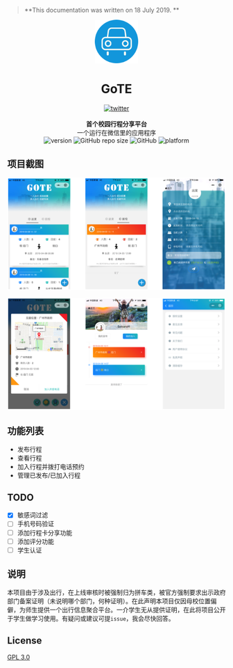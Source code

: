 > **This documentation was written on 18 July 2019. **



<p align="center"><img src="README/logo.png" alt="logo" width="100" height="100"></p>
<h1 align="center">GoTE</h1>
<div align="center">
  <a href="https://blog.tcp404.com">
    <img src="https://img.shields.io/badge/BLOG-TCP404-1296DC.svg?style=for-the-badge" alt="twitter">
  </a>
</div><br/>
<div align="center">
  <strong>首个校园行程分享平台</strong>
</div>
<div align="center">
  一个运行在微信里的应用程序
</div>

<div align="center" >
	<!--version-->
	<img alt="version" src="https://img.shields.io/badge/version-v1.0-green.svg?style=for-the-badge"/>
	<!--repo size-->
    <img alt="GitHub repo size" src="https://img.shields.io/github/repo-size/TCP404/GoTE-miniprogram.svg?color=green&style=for-the-badge">
    <!--license-->
    <img alt="GitHub" src="https://img.shields.io/github/license/TCP404/GoTE-miniprogram.svg?color=green&style=for-the-badge">
    <!--platform-->
    <img alt="platform" src="https://img.shields.io/badge/platform-wechat-black.svg?style=for-the-badge"/>
</div>



## 项目截图

![项目截图1](README/界面设计1.png)

![项目截图2](README/界面设计2.png)

## 功能列表

- 发布行程
- 查看行程
- 加入行程并拨打电话预约
- 管理已发布/已加入行程

## TODO

- [x] 敏感词过滤
- [ ] 手机号码验证
- [ ] 添加行程卡分享功能
- [ ] 添加评分功能
- [ ] 学生认证

## 说明

本项目由于涉及出行，在上线审核时被强制归为拼车类，被官方强制要求出示政府部门备案证明（未说明哪个部门，何种证明）。在此声明本项目仅因母校位置偏僻，为师生提供一个出行信息聚合平台。一介学生无从提供证明，在此将项目公开于学生做学习使用。有疑问或建议可提`issue`，我会尽快回答。

## License

<a href="./LICENSE">GPL 3.0</a>

